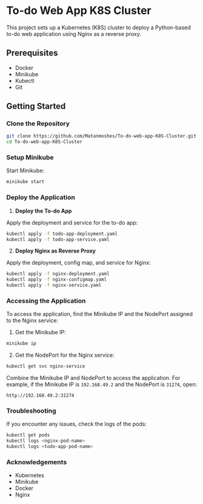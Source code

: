 


# To-do Web App K8S Cluster

This project sets up a Kubernetes (K8S) cluster to deploy a Python-based to-do web application using Nginx as a reverse proxy.

## Prerequisites

- Docker
- Minikube
- Kubectl
- Git

## Getting Started

### Clone the Repository

```bash
git clone https://github.com/Matanmoshes/To-do-web-app-K8S-Cluster.git
cd To-do-web-app-K8S-Cluster
```

### Setup Minikube

Start Minikube:
```bash
minikube start
```

### Deploy the Application

1. **Deploy the To-do App**

Apply the deployment and service for the to-do app:
```bash
kubectl apply -f todo-app-deployment.yaml
kubectl apply -f todo-app-service.yaml
```

2. **Deploy Nginx as Reverse Proxy**

Apply the deployment, config map, and service for Nginx:
```bash
kubectl apply -f nginx-deployment.yaml
kubectl apply -f nginx-configmap.yaml
kubectl apply -f nginx-service.yaml
```

### Accessing the Application

To access the application, find the Minikube IP and the NodePort assigned to the Nginx service:

1. Get the Minikube IP:
```bash
minikube ip
```

2. Get the NodePort for the Nginx service:
```bash
kubectl get svc nginx-service
```

Combine the Minikube IP and NodePort to access the application. For example, if the Minikube IP is `192.168.49.2` and the NodePort is `31274`, open:

```
http://192.168.49.2:31274
```

### Troubleshooting

If you encounter any issues, check the logs of the pods:
```bash
kubectl get pods
kubectl logs <nginx-pod-name>
kubectl logs <todo-app-pod-name>
```

### Acknowledgements

- Kubernetes
- Minikube
- Docker
- Nginx


